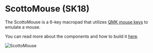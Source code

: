 # ScottoMouse (SK18)

The ScottoMouse is a 6-key macropad that utilizes [QMK mouse keys](https://github.com/qmk/qmk_firmware/blob/master/docs/feature_mouse_keys.md) to emulate a mouse.

You can read more about the components and how to build it [here](https://scottokeebs.com/blogs/macropads/scottomouse-handwired-macropad).

![ScottoMouse](https://github.com/joe-scotto/scottokeebs/assets/8194147/87ee3222-bd11-44f8-80d0-6359eb8650a3)
